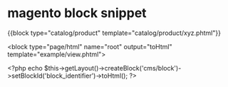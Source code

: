 # magento block snippet

\{{block type="catalog/product" template="catalog/product/xyz.phtml"}}

 \<block type="page/html" name="root" output="toHtml" template="example/view.phtml">
 
 
\<?php echo $this->getLayout()->createBlock('cms/block')->setBlockId('block_identifier')->toHtml(); 
?> 
